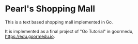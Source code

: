 # Pearl's Shopping Mall

This is a text based shopping mall implemented in Go. 

It is implemented as a final project of "Go Tutorial" in goormedu, https://edu.goormedu.io.
